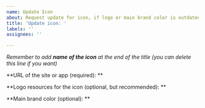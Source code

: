 ```yaml
---
name: Update Icon
about: Request update for icon, if logo or main brand color is outdated
title: 'Update icon: '
labels: ''
assignees: ''

---
```


*Remember to add **name of the icon** at the end of the title (you can delete this line if you want)*

**URL of the site or app (required): **

**Logo resources for the icon (optional, but recommended): **

**Main brand color (optional): **
